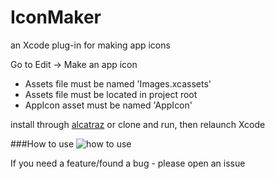 # IconMaker
an Xcode plug-in for making app icons

Go to Edit -> Make an app icon

* Assets file must be named 'Images.xcassets'
* Assets file must be located in project root
* AppIcon asset must be named 'AppIcon'

install through [alcatraz](http://alcatraz.io)
or clone and run, then relaunch Xcode

###How to use
![how to use](https://raw.githubusercontent.com/kaphacius/IconMaker/master/screencast.gif)

If you need a feature/found a bug - please open an issue
